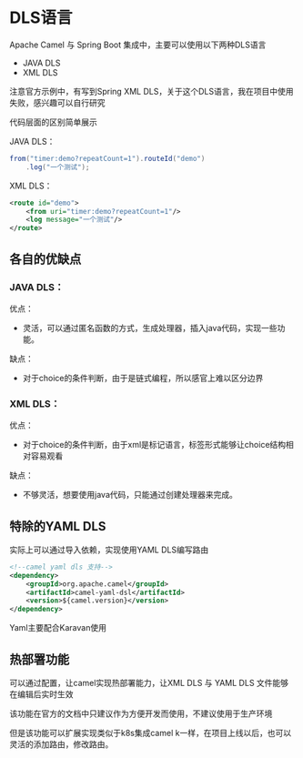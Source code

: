 # DLS语言

Apache Camel 与 Spring Boot 集成中，主要可以使用以下两种DLS语言

- JAVA DLS
- XML DLS



注意官方示例中，有写到Spring XML DLS，关于这个DLS语言，我在项目中使用失败，感兴趣可以自行研究



代码层面的区别简单展示

JAVA DLS：

```java
from("timer:demo?repeatCount=1").routeId("demo")
    .log("一个测试");
```

XML DLS：

```xml
<route id="demo">
	<from uri="timer:demo?repeatCount=1"/>
	<log message="一个测试"/>
</route>
```



## 各自的优缺点

### JAVA DLS：

优点：

- 灵活，可以通过匿名函数的方式，生成处理器，插入java代码，实现一些功能。

缺点：

- 对于choice的条件判断，由于是链式编程，所以感官上难以区分边界

### XML DLS：

优点：

- 对于choice的条件判断，由于xml是标记语言，<xx></xx>标签形式能够让choice结构相对容易观看

缺点：

- 不够灵活，想要使用java代码，只能通过创建处理器来完成。

    

## 特除的YAML DLS

实际上可以通过导入依赖，实现使用YAML DLS编写路由

```xml
<!--camel yaml dls 支持-->
<dependency>
    <groupId>org.apache.camel</groupId>
    <artifactId>camel-yaml-dsl</artifactId>
    <version>${camel.version}</version>
</dependency>
```

Yaml主要配合Karavan使用



## 热部署功能

可以通过配置，让camel实现热部署能力，让XML DLS 与 YAML DLS 文件能够在编辑后实时生效

该功能在官方的文档中只建议作为方便开发而使用，不建议使用于生产环境

但是该功能可以扩展实现类似于k8s集成camel k一样，在项目上线以后，也可以灵活的添加路由，修改路由。



